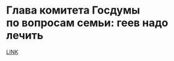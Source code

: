 # Глава комитета Госдумы по вопросам семьи: геев надо лечить 



[LINK](https://varlamov.ru/3336406.html)